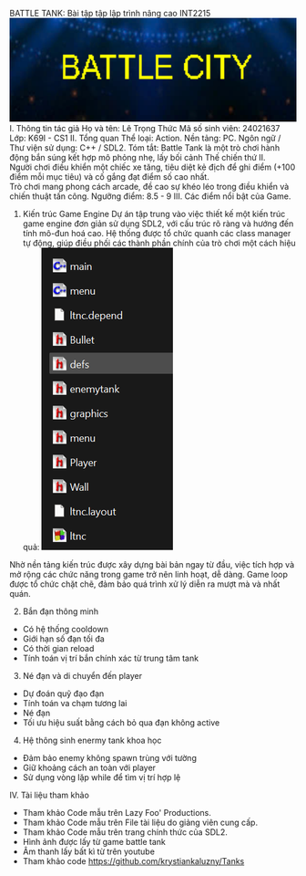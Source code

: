 BATTLE TANK: Bài tập tập lập trình nâng cao INT2215
![alt text](image.png)
I. Thông tin tác giả
Họ và tên: Lê Trọng Thức
Mã số sinh viên: 24021637
Lớp: K69I - CS1
II. Tổng quan
Thể loại: Action.
Nền tảng: PC.
Ngôn ngữ / Thư viện sử dụng: C++ / SDL2.
Tóm tắt: Battle Tank là một trò chơi hành động bắn súng kết hợp mô phỏng nhẹ, lấy bối cảnh Thế chiến thứ II.  
Người chơi điều khiển một chiếc xe tăng, tiêu diệt kẻ địch để ghi điểm (+100 điểm mỗi mục tiêu) và cố gắng đạt điểm số cao nhất.  
Trò chơi mang phong cách arcade, đề cao sự khéo léo trong điều khiển và chiến thuật tấn công.
Ngưỡng điểm: 8.5 - 9
III. Các điểm nổi bật của Game.
1. Kiến trúc Game Engine
Dự án tập trung vào việc thiết kế một kiến trúc game engine đơn giản sử dụng SDL2, với cấu trúc rõ ràng và hướng đến tính mô-đun hoá cao. Hệ thống được tổ chức quanh các class manager tự động, giúp điều phối các thành phần chính của trò chơi một cách hiệu quả:
![alt text](image-1.png)


Nhờ nền tảng kiến trúc được xây dựng bài bản ngay từ đầu, việc tích hợp và mở rộng các chức năng trong game trở nên linh hoạt, dễ dàng. Game loop được tổ chức chặt chẽ, đảm bảo quá trình xử lý diễn ra mượt mà và nhất quán.


2. Bắn đạn thông minh
- Có hệ thống cooldown
- Giới hạn số đạn tối đa
- Có thời gian reload
- Tính toán vị trí bắn chính xác từ trung tâm tank


3. Né đạn và di chuyển đến player
- Dự đoán quỹ đạo đạn
- Tính toán va chạm tương lai
- Né đạn
- Tối ưu hiệu suất bằng cách bỏ qua đạn không active


4. Hệ thông sinh enermy tank khoa học
- Đảm bảo enemy không spawn trùng với tường
- Giữ khoảng cách an toàn với player
- Sử dụng vòng lặp while để tìm vị trí hợp lệ


IV. Tài liệu tham khảo
- Tham khảo Code mẫu trên Lazy Foo' Productions.
- Tham khảo Code mẫu trên File tài liệu do giảng viên cung cấp.
- Tham khảo Code mẫu trên trang chính thức của SDL2.
- Hình ảnh được lấy từ game battle tank
- Âm thanh lấy bất kì từ trên youtube
- Tham khảo code https://github.com/krystiankaluzny/Tanks